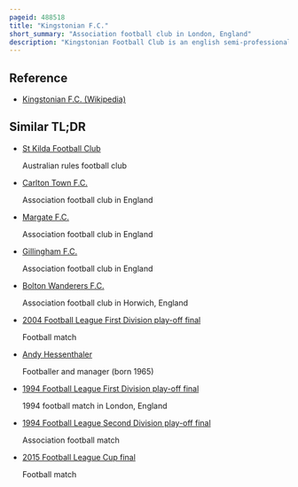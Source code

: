 ```yaml
---
pageid: 488518
title: "Kingstonian F.C."
short_summary: "Association football club in London, England"
description: "Kingstonian Football Club is an english semi-professional Football Club based in the Royal Borough of Kingston upon Thames, southwest London which currently plays in the Isthmian League Premier Division."
---
```


## Reference

- [Kingstonian F.C. (Wikipedia)](https://en.wikipedia.org/?curid=488518)

## Similar TL;DR

- [St Kilda Football Club](/tldr/en/st-kilda-football-club)

  Australian rules football club

- [Carlton Town F.C.](/tldr/en/carlton-town-fc)

  Association football club in England

- [Margate F.C.](/tldr/en/margate-fc)

  Association football club in England

- [Gillingham F.C.](/tldr/en/gillingham-fc)

  Association football club in England

- [Bolton Wanderers F.C.](/tldr/en/bolton-wanderers-fc)

  Association football club in Horwich, England

- [2004 Football League First Division play-off final](/tldr/en/2004-football-league-first-division-play-off-final)

  Football match

- [Andy Hessenthaler](/tldr/en/andy-hessenthaler)

  Footballer and manager (born 1965)

- [1994 Football League First Division play-off final](/tldr/en/1994-football-league-first-division-play-off-final)

  1994 football match in London, England

- [1994 Football League Second Division play-off final](/tldr/en/1994-football-league-second-division-play-off-final)

  Association football match

- [2015 Football League Cup final](/tldr/en/2015-football-league-cup-final)

  Football match
